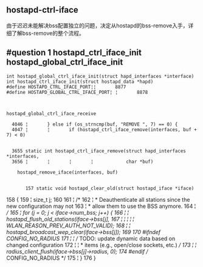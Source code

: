 ## hostapd-ctrl-iface

由于迟迟未能解决bss配置独立的问题，决定从hostapd的bss-remove入手，详细了解bss-remove的整个流程。

#question 1
**hostapd_ctrl_iface_init
hostapd_global_ctrl_iface_init**
-------------------------
	int hostapd_global_ctrl_iface_init(struct hapd_interfaces *interface)
	int hostapd_ctrl_iface_init(struct hostapd_data *hapd)
	#define HOSTAPD_CTRL_IFACE_PORT¦¦       8877
	#define HOSTAPD_GLOBAL_CTRL_IFACE_PORT¦ ¦       8878



	hostapd_global_ctrl_iface_receive
	
	  4046 ¦       } else if (os_strncmp(buf, "REMOVE ", 7) == 0) {
  	  4047 ¦       ¦       if (hostapd_ctrl_iface_remove(interfaces, buf + 7) < 0)

	
	  3655 static int hostapd_ctrl_iface_remove(struct hapd_interfaces *interfaces,
 	  3656 ¦       ¦       ¦       ¦            char *buf)

		hostapd_remove_iface(interfaces, buf)
		
		
		   157 static void hostapd_clear_old(struct hostapd_iface *iface)
   158 {
   159 ¦       size_t j;
   160 
   161 ¦       /*
   162 ¦        * Deauthenticate all stations since the new configuration may not
   163 ¦        * allow them to use the BSS anymore.
   164 ¦        */
   165 ¦       for (j = 0; j < iface->num_bss; j++) {
   166 ¦       ¦       hostapd_flush_old_stations(iface->bss[j],
   167 ¦       ¦       ¦       ¦       ¦          WLAN_REASON_PREV_AUTH_NOT_VALID);
   168 ¦       ¦       hostapd_broadcast_wep_clear(iface->bss[j]);
   169 
   170 #ifndef CONFIG_NO_RADIUS
   171 ¦       ¦       /* TODO: update dynamic data based on changed configuration
   172 ¦       ¦        * items (e.g., open/close sockets, etc.) */
   173 ¦       ¦       radius_client_flush(iface->bss[j]->radius, 0);
   174 #endif /* CONFIG_NO_RADIUS */
   175 ¦       }
   176 }
